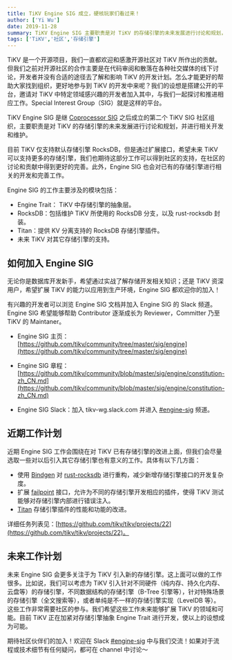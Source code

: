 ```yaml
---
title: TiKV Engine SIG 成立，硬核玩家们看过来！
author: ['Yi Wu']
date: 2019-11-28
summary: TiKV Engine SIG 主要职责是对 TiKV 的存储引擎的未来发展进行讨论和规划，并进行相关开发和维护。期待社区伙伴们的支持和贡献～
tags: ['TiKV','社区','存储引擎']
---
```


TiKV 是一个开源项目，我们一直都欢迎和感激开源社区对 TiKV 所作出的贡献。但我们之前对开源社区的合作主要是在代码审阅和散落在各种社交媒体的线下讨论，开发者并没有合适的途径去了解和影响 TiKV 的开发计划。怎么才能更好的帮助大家找到组织，更好地参与到 TiKV 的开发中来呢？我们的设想是搭建公开的平台，邀请对 TiKV 中特定领域感兴趣的开发者加入其中，与我们一起探讨和推进相应工作。Special Interest Group（SIG）就是这样的平台。

TiKV Engine SIG 是继 [Coprocessor SIG](https://pingcap.com/blog-cn/tikv-coprocessor-sig/) 之后成立的第二个 TiKV SIG 社区组织，主要职责是对 TiKV 的存储引擎的未来发展进行讨论和规划，并进行相关开发和维护。

目前 TiKV 仅支持默认存储引擎 RocksDB，但是通过扩展接口，希望未来 TiKV 可以支持更多的存储引擎，我们也期待这部分工作可以得到社区的支持，在社区的讨论和贡献中得到更好的完善。此外，Engine SIG 也会对已有的存储引擎进行相关的开发和完善工作。

Engine SIG 的工作主要涉及的模块包括：

* Engine Trait： TiKV 中存储引擎的抽象层。
* RocksDB：包括维护 TiKV 所使用的 RocksDB 分支，以及 rust-rocksdb 封装。
* Titan：提供 KV 分离支持的 RocksDB 存储引擎插件。
* 未来 TiKV 对其它存储引擎的支持。

## 如何加入 Engine SIG

无论你是数据库开发新手，希望通过实战了解存储开发相关知识；​还是 TiKV 资深用户，希望扩展 TiKV 的能力以应用到生产环境，Engine SIG 都欢迎你的加入！

有兴趣的开发者可以浏览 Engine SIG 文档并加入 Engine SIG 的 Slack 频道。Engine SIG 希望能够帮助 Contributor 逐渐成长为 Reviewer，Committer 乃至 TiKV 的 Maintaner。

* Engine SIG 主页：[https://github.com/tikv/community/tree/master/sig/engine](https://github.com/tikv/community/tree/master/sig/engine)

* Engine SIG 章程：[https://github.com/tikv/community/blob/master/sig/engine/constitution-zh_CN.md](https://github.com/tikv/community/blob/master/sig/engine/constitution-zh_CN.md)

* Engine SIG Slack：加入 tikv-wg.slack.com 并进入 [#engine-sig](https://tikv-wg.slack.com/?redir=%2Fmessages%2Fengine-sig) 频道。

## 近期工作计划

近期 Engine SIG 工作会围绕在对 TiKV 已有存储引擎的改进上面，但我们会尽量选取一些对以后引入其它存储引擎也有意义的工作。具体有以下几方面：

* 使用 [Bindgen](https://rust-lang.github.io/rust-bindgen/) 对 [rust-rocksdb](https://github.com/tikv/rust-rocksdb) 进行重构，减少新增存储引擎接口的开发复杂度。
* 扩展 [failpoint](https://pingcap.com/blog-cn/tikv-source-code-reading-5/) 接口，允许为不同的存储引擎开发相应的插件，使得 TiKV 测试能够对存储引擎内部进行错误注入。
* [Titan](https://github.com/pingcap/titan) 存储引擎插件的性能和功能的改进。

详细任务列表见：[https://github.com/tikv/tikv/projects/22](https://github.com/tikv/tikv/projects/22)。

## 未来工作计划

未来 Engine SIG 会更多关注于为 TiKV 引入新的存储引擎。这上面可以做的工作很多。比如说，我们可以考虑为 TiKV 引入针对不同硬件（纯内存、持久化内存、云盘等）的存储引擎，不同数据结构的存储引擎（B-Tree 引擎等），针对特殊场景的存储引擎（全文搜索等），或者单纯是不一样的存储引擎实现（LevelDB 等）。这些工作非常需要社区的参与。我们希望这些工作未来能够扩展 TiKV 的领域和可能。目前 TiKV 正在加紧对存储引擎抽象 Engine Trait 进行开发，使以上的设想成为可能。

期待社区伙伴们的加入！欢迎在 Slack [#engine-sig](https://tikv-wg.slack.com/?redir=%2Fmessages%2Fengine-sig) 中与我们交流！如果对于流程或技术细节有任何疑问，都可在 channel 中讨论～
